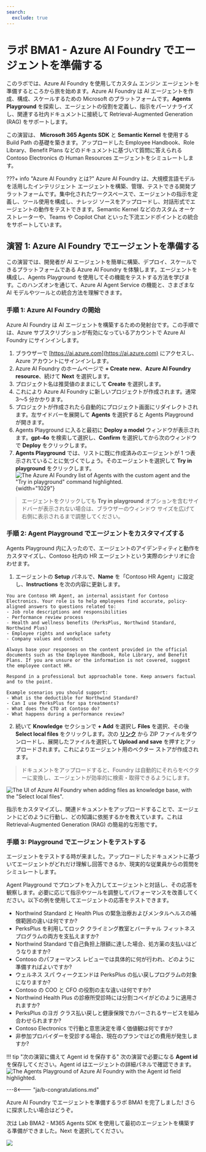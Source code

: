 ```yaml
---
search:
  exclude: true
---
```

# ラボ BMA1 - Azure AI Foundry でエージェントを準備する

このラボでは、Azure AI Foundry を使用してカスタム エンジン エージェントを準備するところから旅を始めます。Azure AI Foundry は AI エージェントを作成、構成、スケールするための Microsoft のプラットフォームです。**Agents Playground** を探索し、エージェントの役割を定義し、指示をパーソナライズし、関連する社内ドキュメントに接続して Retrieval-Augmented Generation (RAG) をサポートします。

この演習は、 **Microsoft 365 Agents SDK** と **Semantic Kernel** を使用する Build Path の基礎を築きます。アップロードした Employee Handbook、Role Library、Benefit Plans などのドキュメントに基づいて質問に答えられる Contoso Electronics の Human Resources エージェントをシミュレートします。

???+ info "Azure AI Foundry とは?"
    Azure AI Foundry は、大規模言語モデルを活用したインテリジェント エージェントを構築、管理、テストできる開発プラットフォームです。集中化されたワークスペースで、エージェントの指示を定義し、ツール使用を構成し、ナレッジ ソースをアップロードし、対話形式でエージェントの動作をテストできます。Semantic Kernel などのカスタム オーケストレーターや、Teams や Copilot Chat といった下流エンドポイントとの統合をサポートしています。

## 演習 1: Azure AI Foundry でエージェントを準備する

この演習では、開発者が AI エージェントを簡単に構築、デプロイ、スケールできるプラットフォームである Azure AI Foundry を体験します。エージェントを構成し、Agents Playground を使用してその機能をテストする方法を学びます。このハンズオンを通じて、Azure AI Agent Service の機能と、さまざまな AI モデルやツールとの統合方法を理解できます。

### 手順 1: Azure AI Foundry の開始

Azure AI Foundry は AI エージェントを構築するための発射台です。この手順では、Azure サブスクリプションが有効になっているアカウントで Azure AI Foundry にサインインします。

1. ブラウザーで [https://ai.azure.com](https://ai.azure.com) にアクセスし、Azure アカウントにサインインします。  
1. Azure AI Foundry のホームページで **+ Create new**、**Azure AI Foundry resource**、続けて **Next** を選択します。  
1. プロジェクト名は推奨値のままにして **Create** を選択します。  
1. これにより Azure AI Foundry に新しいプロジェクトが作成されます。通常 3～5 分かかります。  
1. プロジェクトが作成されたら自動的にプロジェクト画面にリダイレクトされます。左サイドバーを展開して **Agents** を選択すると Agents Playground が開きます。  
1. Agents Playground に入ると最初に **Deploy a model** ウィンドウが表示されます。**gpt-4o** を検索して選択し、**Confirm** を選択してから次のウィンドウで **Deploy** をクリックします。  
1. **Agents Playground** では、リストに既に作成済みのエージェントが 1 つ表示されていることに気づくでしょう。そのエージェントを選択して **Try in playground** をクリックします。  
    ![The Azure AI Foundry list of Agents with the custom agent and the "Try in playground" command highlighted.](https://github.com/user-attachments/assets/dd481101-c15d-4aed-af62-aeb7d3c8e5ed){width="1029"}

> エージェントをクリックしても **Try in playground** オプションを含むサイドバーが表示されない場合は、ブラウザーのウィンドウ サイズを広げて右側に表示されるまで調整してください。

<cc-end-step lab="bma1" exercise="1" step="1" />

### 手順 2: Agent Playground でエージェントをカスタマイズする

Agents Playground 内に入ったので、エージェントのアイデンティティと動作をカスタマイズし、Contoso 社内の HR エージェントという実際のシナリオに合わせます。

1. エージェントの **Setup** パネルで、**Name** を「Contoso HR Agent」に設定し、**Instructions** を次の内容に更新します。

```
You are Contoso HR Agent, an internal assistant for Contoso Electronics. Your role is to help employees find accurate, policy-aligned answers to questions related to:
- Job role descriptions and responsibilities
- Performance review process
- Health and wellness benefits (PerksPlus, Northwind Standard, Northwind Plus)
- Employee rights and workplace safety
- Company values and conduct

Always base your responses on the content provided in the official documents such as the Employee Handbook, Role Library, and Benefit Plans. If you are unsure or the information is not covered, suggest the employee contact HR.

Respond in a professional but approachable tone. Keep answers factual and to the point.

Example scenarios you should support:
- What is the deductible for Northwind Standard?
- Can I use PerksPlus for spa treatments?
- What does the CTO at Contoso do?
- What happens during a performance review?
```

2. 続いて **Knowledge** セクションで **+ Add** を選択し **Files** を選択、その後 **Select local files** をクリックします。次の **[リンク](https://download-directory.github.io/?url=https://github.com/microsoft/copilot-camp/tree/main/src/agents-sdk/docs/)** から ZIP ファイルをダウンロードし、展開したファイルを選択して **Upload and save** を押すとアップロードされます。これによりエージェント用のベクター ストアが作成されます。

> ドキュメントをアップロードすると、Foundry は自動的にそれらをベクターに変換し、エージェントが効率的に検索・取得できるようにします。

![The UI of Azure AI Foundry when adding files as knowledge base, with the "Select local files".](https://github.com/user-attachments/assets/64bb7392-15f6-458c-9e74-d8ab100ca8fd)

指示をカスタマイズし、関連ドキュメントをアップロードすることで、エージェントにどのように行動し、どの知識に依拠するかを教えています。これは Retrieval-Augmented Generation (RAG) の簡易的な形態です。

<cc-end-step lab="bma1" exercise="1" step="2" />

### 手順 3: Playground でエージェントをテストする

エージェントをテストする時が来ました。アップロードしたドキュメントに基づいてエージェントがどれだけ理解し回答できるか、現実的な従業員からの質問をシミュレートします。

Agent Playground でプロンプトを入力してエージェントと対話し、その応答を観察します。必要に応じて指示やツールを調整してパフォーマンスを改善してください。以下の例を使用してエージェントの応答をテストできます。

- Northwind Standard と Health Plus の緊急治療およびメンタルヘルスの補償範囲の違いは何ですか?  
- PerksPlus を利用してロック クライミング教室とバーチャル フィットネス プログラムの両方を支払えますか?  
- Northwind Standard で自己負担上限額に達した場合、処方薬の支払いはどうなりますか?  
- Contoso のパフォーマンス レビューでは具体的に何が行われ、どのように準備すればよいですか?  
- ウェルネス スパ ウィークエンドは PerksPlus の払い戻しプログラムの対象になりますか?  
- Contoso の COO と CFO の役割の主な違いは何ですか?  
- Northwind Health Plus の診療所受診時には分割コペイがどのように適用されますか?  
- PerksPlus のヨガ クラス払い戻しと健康保険でカバーされるサービスを組み合わせられますか?  
- Contoso Electronics で行動と意思決定を導く価値観は何ですか?  
- 非参加プロバイダーを受診する場合、現在のプランではどの費用が発生しますか?  

!!! tip "次の演習に備えて Agent id を保存する"
    次の演習で必要になる **Agent id** を保存してください。Agent id はエージェントの詳細パネルで確認できます。  
    ![The Agents Playground of Azure AI Foundry with the Agent id field highlighted.](https://github.com/user-attachments/assets/13421287-d476-41c4-88df-bed1bff2f2f8)

<cc-end-step lab="bma1" exercise="1" step="3" />

---8<--- "ja/b-congratulations.md"

Azure AI Foundry でエージェントを準備するラボ BMA1 を完了しました! さらに探求したい場合はどうぞ。

次は Lab BMA2 - M365 Agents SDK を使用して最初のエージェントを構築する準備ができました。Next を選択してください。

<cc-next url="../02-agent-with-agents-sdk" />

<img src="https://m365-visitor-stats.azurewebsites.net/copilot-camp/custom-engine/agents-sdk/01-agent-in-foundry--ja" />